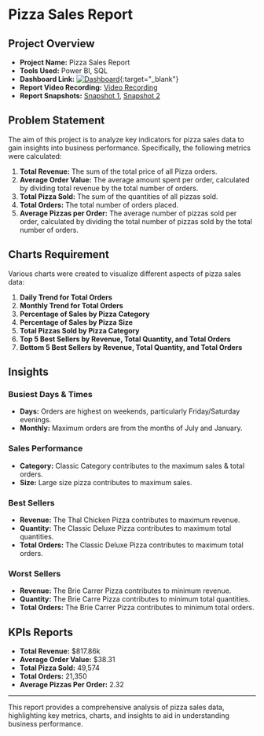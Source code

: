 # Pizza Sales Report

## Project Overview

- **Project Name:** Pizza Sales Report  
- **Tools Used:** Power BI, SQL  
- **Dashboard Link:** [![Dashboard](https://example.com/icon.png)](https://app.powerbi.com/view?r=eyJrIjoiOWFiN2UyMmEtODJkNS00OGVlLWFjNmEtZDA5MzBhMjA3N2E3IiwidCI6ImRmODY3OWNkLWE4MGUtNDVkOC05OWFjLWM4M2VkN2ZmOTVhMCJ9){:target="_blank"} 
- **Report Video Recording:** [Video Recording](vdo.com)  
- **Report Snapshots:** [Snapshot 1](http.image1.in), [Snapshot 2](http.image2.in)

## Problem Statement

The aim of this project is to analyze key indicators for pizza sales data to gain insights into business performance. Specifically, the following metrics were calculated:

1. **Total Revenue:** The sum of the total price of all Pizza orders.
2. **Average Order Value:** The average amount spent per order, calculated by dividing total revenue by the total number of orders.
3. **Total Pizza Sold:** The sum of the quantities of all pizzas sold.
4. **Total Orders:** The total number of orders placed.
5. **Average Pizzas per Order:** The average number of pizzas sold per order, calculated by dividing the total number of pizzas sold by the total number of orders.

## Charts Requirement

Various charts were created to visualize different aspects of pizza sales data:

1. **Daily Trend for Total Orders**
2. **Monthly Trend for Total Orders**
3. **Percentage of Sales by Pizza Category**
4. **Percentage of Sales by Pizza Size**
5. **Total Pizzas Sold by Pizza Category**
6. **Top 5 Best Sellers by Revenue, Total Quantity, and Total Orders**
7. **Bottom 5 Best Sellers by Revenue, Total Quantity, and Total Orders**

## Insights

### Busiest Days & Times
- **Days:** Orders are highest on weekends, particularly Friday/Saturday evenings.
- **Monthly:** Maximum orders are from the months of July and January.

### Sales Performance
- **Category:** Classic Category contributes to the maximum sales & total orders.
- **Size:** Large size pizza contributes to maximum sales.

### Best Sellers
- **Revenue:** The Thal Chicken Pizza contributes to maximum revenue.
- **Quantity:** The Classic Deluxe Pizza contributes to maximum total quantities.
- **Total Orders:** The Classic Deluxe Pizza contributes to maximum total orders.

### Worst Sellers
- **Revenue:** The Brie Carrer Pizza contributes to minimum revenue.
- **Quantity:** The Brie Carre Pizza contributes to minimum total quantities.
- **Total Orders:** The Brie Carrer Pizza contributes to minimum total orders.

## KPIs Reports

- **Total Revenue:** $817.86k
- **Average Order Value:** $38.31
- **Total Pizza Sold:** 49,574
- **Total Orders:** 21,350
- **Average Pizzas Per Order:** 2.32

---

This report provides a comprehensive analysis of pizza sales data, highlighting key metrics, charts, and insights to aid in understanding business performance.
